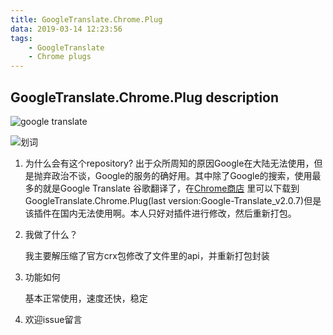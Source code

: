 ```yaml
---
title: GoogleTranslate.Chrome.Plug
data: 2019-03-14 12:23:56
tags: 
    - GoogleTranslate
    - Chrome plugs
---
```


## GoogleTranslate.Chrome.Plug description



![google translate](http://poatdt87z.bkt.clouddn.com/Screenshot_2019-03-14-12-21-05-627_com.android.browser.png)

![划词](http://poatdt87z.bkt.clouddn.com/%E5%9B%BE%E5%83%8F%20002.png)



1. 为什么会有这个repository?
    出于众所周知的原因Google在大陆无法使用，但是抛弃政治不谈，Google的服务的确好用。其中除了Google的搜索，使用最多的就是Google Translate 谷歌翻译了，在[Chrome商店](https://chrome.google.com/webstore/detail/google-translate/aapbdbdomjkkjkaonfhkkikfgjllcleb)  里可以下载到 GoogleTranslate.Chrome.Plug(last version:Google-Translate_v2.0.7)但是该插件在国内无法使用啊。本人只好对插件进行修改，然后重新打包。

2. 我做了什么？

    我主要解压缩了官方crx包修改了文件里的api，并重新打包封装

3. 功能如何

    基本正常使用，速度还快，稳定

4. 欢迎issue留言

  
